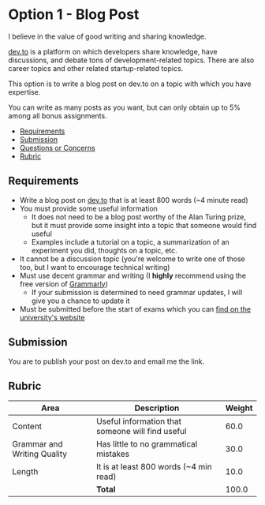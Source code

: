 # Option 1 - Blog Post

I believe in the value of good writing and sharing knowledge.

[dev.to](https://dev.to/) is a platform on which developers share knowledge, have discussions, and debate tons of development-related topics. There are also career topics and other related startup-related topics.

This option is to write a blog post on dev.to on a topic with which you have expertise.

You can write as many posts as you want, but can only obtain up to 5% among all bonus assignments.

- [Requirements](#requirements)
- [Submission](#submission)
- [Questions or Concerns](#questions-or-concerns)
- [Rubric](#rubric)

## Requirements

- Write a blog post on [dev.to](https://dev.to/) that is at least 800 words (~4 minute read)
- You must provide some useful information
    - It does not need to be a blog post worthy of the Alan Turing prize, but it must provide some insight into a topic that someone would find useful
    - Examples include a tutorial on a topic, a summarization of an experiment you did, thoughts on a topic, etc.
- It cannot be a discussion topic (you're welcome to write one of those too, but I want to encourage technical writing)
- Must use decent grammar and writing (I **highly** recommend using the free version of [Grammarly](https://www.grammarly.com/))
  - If your submission is determined to need grammar updates, I will give you a chance to update it
- Must be submitted before the start of exams which you can [find on the university's website](https://fas.calendar.utoronto.ca/sessional-dates)

## Submission

You are to publish your post on dev.to and email me the link.

## Rubric
 
| Area | Description| Weight |
| --- | --- | --- |
| Content | Useful information that someone will find useful | 60.0 |
| Grammar and Writing Quality | Has little to no grammatical mistakes | 30.0 |
| Length | It is at least 800 words (~4 min read) | 10.0 |
| | **Total** | 100.0 |